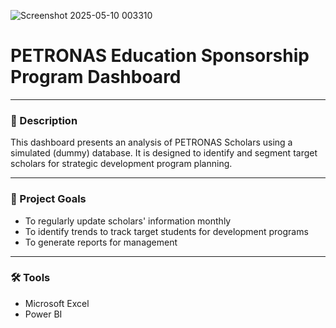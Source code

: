 ![Screenshot 2025-05-10 003310](https://github.com/user-attachments/assets/ccfa1c0d-5a98-4e36-8c44-b61efd5c6eff)



# PETRONAS Education Sponsorship Program Dashboard
---
### 📘 Description
This dashboard presents an analysis of PETRONAS Scholars using a simulated (dummy) database. It is designed to identify and segment target scholars for strategic development program planning.

---
### 🧠 Project Goals
- To regularly update scholars' information monthly
- To identify trends to track target students for development programs
- To generate reports for management
---
### 🛠️ Tools 
- Microsoft Excel
- Power BI


